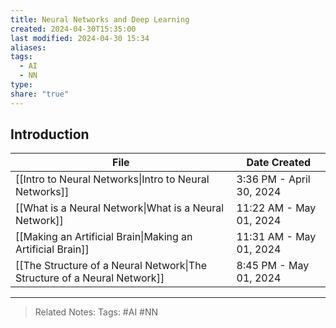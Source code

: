 ```yaml
---
title: Neural Networks and Deep Learning
created: 2024-04-30T15:35:00
last modified: 2024-04-30 15:34
aliases: 
tags:
  - AI
  - NN
type: 
share: "true"
---
```

## Introduction
| File                                                                          | Date Created             |
| ----------------------------------------------------------------------------- | ------------------------ |
| [[Intro to Neural Networks\|Intro to Neural Networks]]                   | 3:36 PM - April 30, 2024 |
| [[What is a Neural Network\|What is a Neural Network]]                   | 11:22 AM - May 01, 2024  |
| [[Making an Artificial Brain\|Making an Artificial Brain]]               | 11:31 AM - May 01, 2024  |
| [[The Structure of a Neural Network\|The Structure of a Neural Network]] | 8:45 PM - May 01, 2024   |

---
>Related Notes: 
>Tags: #AI #NN 
